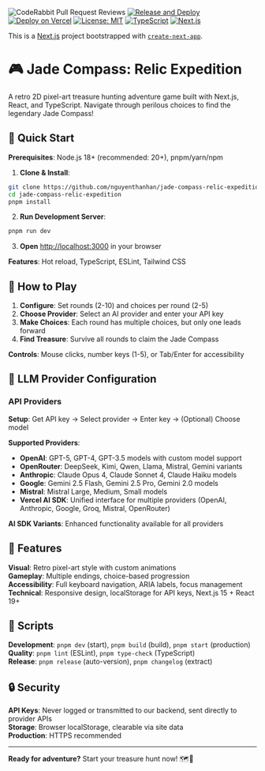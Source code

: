 ![CodeRabbit Pull Request Reviews](https://img.shields.io/coderabbit/prs/github/nguyenthanhan/jade-compass-relic-expedition?utm_source=oss&utm_medium=github&utm_campaign=nguyenthanhan%2Fjade-compass-relic-expedition&labelColor=171717&color=FF570A&link=https%3A%2F%2Fcoderabbit.ai&label=CodeRabbit+Reviews)
[![Release and Deploy](https://github.com/nguyenthanhan/jade-compass-relic-expedition/workflows/Deploy%20and%20Release/badge.svg)](https://github.com/nguyenthanhan/jade-compass-relic-expedition/actions/workflows/deploy-and-release.yml)
[![Deploy on Vercel](https://img.shields.io/badge/Deploy%20on-Vercel-black)](https://vercel.com/heimers-projects/jade-compass-relic-expedition)
[![License: MIT](https://img.shields.io/badge/License-MIT-yellow.svg)](https://opensource.org/licenses/MIT)
[![TypeScript](https://img.shields.io/badge/TypeScript-007ACC?logo=typescript&logoColor=white)](https://www.typescriptlang.org/)
[![Next.js](https://img.shields.io/badge/Next.js-000000?logo=next.js&logoColor=white)](https://nextjs.org/)

This is a [Next.js](https://nextjs.org) project bootstrapped with [`create-next-app`](https://nextjs.org/docs/app/api-reference/cli/create-next-app).

# 🎮 Jade Compass: Relic Expedition

A retro 2D pixel-art treasure hunting adventure game built with Next.js, React, and TypeScript. Navigate through perilous choices to find the legendary Jade Compass!

## 🚀 Quick Start

**Prerequisites**: Node.js 18+ (recommended: 20+), pnpm/yarn/npm

1. **Clone & Install**:

```bash
git clone https://github.com/nguyenthanhan/jade-compass-relic-expedition.git
cd jade-compass-relic-expedition
pnpm install
```

2. **Run Development Server**:

```bash
pnpm run dev
```

3. **Open** [http://localhost:3000](http://localhost:3000) in your browser

**Features**: Hot reload, TypeScript, ESLint, Tailwind CSS

## 🎯 How to Play

1. **Configure**: Set rounds (2-10) and choices per round (2-5)
2. **Choose Provider**: Select an AI provider and enter your API key
3. **Make Choices**: Each round has multiple choices, but only one leads forward
4. **Find Treasure**: Survive all rounds to claim the Jade Compass

**Controls**: Mouse clicks, number keys (1-5), or Tab/Enter for accessibility

## 🤖 LLM Provider Configuration

### API Providers

**Setup**: Get API key → Select provider → Enter key → (Optional) Choose model

**Supported Providers**:

- **OpenAI**: GPT-5, GPT-4, GPT-3.5 models with custom model support
- **OpenRouter**: DeepSeek, Kimi, Qwen, Llama, Mistral, Gemini variants
- **Anthropic**: Claude Opus 4, Claude Sonnet 4, Claude Haiku models
- **Google**: Gemini 2.5 Flash, Gemini 2.5 Pro, Gemini 2.0 models
- **Mistral**: Mistral Large, Medium, Small models
- **Vercel AI SDK**: Unified interface for multiple providers (OpenAI, Anthropic, Google, Groq, Mistral, OpenRouter)

**AI SDK Variants**: Enhanced functionality available for all providers

## 🎨 Features

**Visual**: Retro pixel-art style with custom animations  
**Gameplay**: Multiple endings, choice-based progression  
**Accessibility**: Full keyboard navigation, ARIA labels, focus management  
**Technical**: Responsive design, localStorage for API keys, Next.js 15 + React 19+

## 📝 Scripts

**Development**: `pnpm dev` (start), `pnpm build` (build), `pnpm start` (production)  
**Quality**: `pnpm lint` (ESLint), `pnpm type-check` (TypeScript)  
**Release**: `pnpm release` (auto-version), `pnpm changelog` (extract)

## 🔒 Security

**API Keys**: Never logged or transmitted to our backend, sent directly to provider APIs  
**Storage**: Browser localStorage, clearable via site data  
**Production**: HTTPS recommended

---

**Ready for adventure?** Start your treasure hunt now! 🗺️💎
